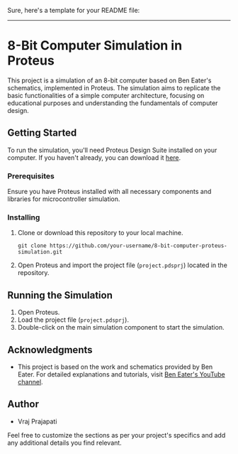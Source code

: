 Sure, here's a template for your README file:

---

# 8-Bit Computer Simulation in Proteus

This project is a simulation of an 8-bit computer based on Ben Eater's schematics, implemented in Proteus. The simulation aims to replicate the basic functionalities of a simple computer architecture, focusing on educational purposes and understanding the fundamentals of computer design.

## Getting Started

To run the simulation, you'll need Proteus Design Suite installed on your computer. If you haven't already, you can download it [here](https://www.labcenter.com/).

### Prerequisites

Ensure you have Proteus installed with all necessary components and libraries for microcontroller simulation.

### Installing

1. Clone or download this repository to your local machine.
   
   ```
   git clone https://github.com/your-username/8-bit-computer-proteus-simulation.git
   ```

2. Open Proteus and import the project file (`project.pdsprj`) located in the repository.

## Running the Simulation
1. Open Proteus.
2. Load the project file (`project.pdsprj`).
3. Double-click on the main simulation component to start the simulation.

## Acknowledgments
- This project is based on the work and schematics provided by Ben Eater. For detailed explanations and tutorials, visit [Ben Eater's YouTube channel](https://www.youtube.com/user/eaterbc).

## Author
- Vraj Prajapati

Feel free to customize the sections as per your project's specifics and add any additional details you find relevant.
